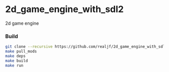 # 2d_game_engine_with_sdl2

2d game engine

### Build

```sh
git clone --recursive https://github.com/realjf/2d_game_engine_with_sdl2.git
make pull_mods
make deps
make build
make run
```
